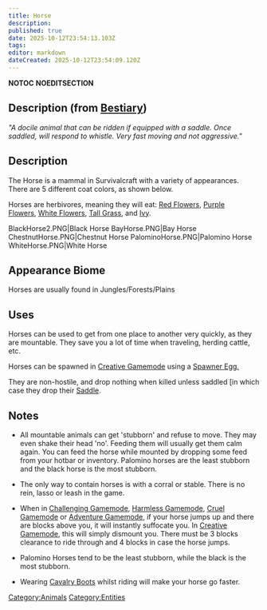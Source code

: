 ```yaml
---
title: Horse
description: 
published: true
date: 2025-10-12T23:54:13.103Z
tags: 
editor: markdown
dateCreated: 2025-10-12T23:54:09.120Z
---
```


__NOTOC__ __NOEDITSECTION__

## Description (from [Bestiary]( "wikilink"))

*"A docile animal that can be ridden if equipped with a saddle. Once
saddled, will respond to whistle. Very fast moving and not aggressive."*

## Description

The Horse is a mammal in Survivalcraft with a variety of appearances.
There are 5 different coat colors, as shown below.

Horses are herbivores, meaning they will eat: [Red
Flowers](http://survivalcraftgame.wikia.com/wiki/Red_Flower), [Purple
Flowers](http://survivalcraftgame.wikia.com/wiki/Purple_Flower), [White
Flowers](http://survivalcraftgame.wikia.com/wiki/White_Flower), [Tall
Grass](http://survivalcraftgame.wikia.com/wiki/Tall_Grass),
and [Ivy](http://survivalcraftgame.wikia.com/wiki/Ivy).

BlackHorse2.PNG|Black Horse BayHorse.PNG|Bay Horse
ChestnutHorse.PNG|Chestnut Horse PalominoHorse.PNG|Palomino Horse
WhiteHorse.PNG|White Horse

## Appearance Biome

Horses are usually found in Jungles/Forests/Plains

## Uses

Horses can be used to get from one place to another very quickly, as
they are mountable. They save you a lot of time when traveling, herding
cattle, etc.

Horses can be spawned in [Creative
Gamemode](http://survivalcraftgame.wikia.com/wiki/Creative_Gamemode)
using a [Spawner
Egg.](http://survivalcraftgame.wikia.com/wiki/Creative_Eggs)

They are non-hostile, and drop nothing when killed unless saddled \[in
which case they drop their [Saddle](Saddle "wikilink").

## Notes

  - All mountable animals can get 'stubborn' and refuse to move. They
    may even shake their head 'no'. Feeding them will usually get them
    calm again. You can feed the horse while mounted by dropping some
    feed from your hotbar or inventory. Palomino horses are the least
    stubborn and the black horse is the most stubborn. 

<!-- end list -->

  - The only way to contain horses is with a corral or stable. There is
    no rein, lasso or leash in the game. 

<!-- end list -->

  - When in [Challenging Gamemode](Challenging_Gamemode "wikilink"),
    [Harmless Gamemode](Harmless_Gamemode "wikilink"), [Cruel
    Gamemode](Cruel_Gamemode "wikilink") or [Adventure
    Gamemode](Adventure_Gamemode "wikilink"), if your horse jumps up and
    there are blocks above you, it will instantly suffocate you. In
    [Creative Gamemode](Creative_Gamemode "wikilink"), this will simply
    dismount you. There must be 3 blocks clearance to ride through and 4
    blocks in case the horse jumps.

<!-- end list -->

  - Palomino Horses tend to be the least stubborn, while the black is
    the most stubborn.

<!-- end list -->

  - Wearing [Cavalry Boots](Cavalry_Boots "wikilink") whilst riding will
    make your horse go faster.

[Category:Animals](Category:Animals "wikilink")
[Category:Entities](Category:Entities "wikilink")